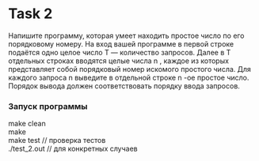 # Task 2

Напишите программу, которая умеет находить простое число по его порядковому
номеру. На вход вашей программе в первой строке подаётся одно целое число T
— количество запросов. Далее в T отдельных строках вводятся целые числа n ,
каждое из которых представляет собой порядковый номер искомого простого
числа. Для каждого запроса n выведите в отдельной строке n -ое простое число.
Порядок вывода должен соответствовать порядку ввода запросов.

### Запуск программы
make clean  
make  
make test // проверка тестов  
./test_2.out // для конкретных случаев  
